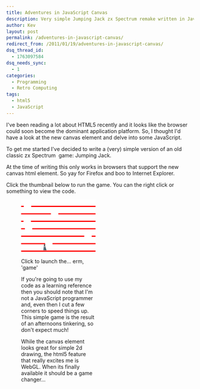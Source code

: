 ```yaml
---
title: Adventures in JavaScript Canvas
description: Very simple Jumping Jack zx Spectrum remake written in JavaScript. Written as a programming learning exercise.
author: Kev
layout: post
permalink: /adventures-in-javascript-canvas/
redirect_from: /2011/01/19/adventures-in-javascript-canvas/
dsq_thread_id:
  - 1763097584
dsq_needs_sync:
  - 1
categories:
  - Programming
  - Retro Computing
tags:
  - html5
  - JavaScript
---
```

I've been reading a lot about HTML5 recently and it looks like the browser could soon become the dominant application platform. So, I thought I'd have a look at the new canvas element and delve into some JavaScript.

To get me started I've decided to write a (very) simple version of an old classic zx Spectrum  game: Jumping Jack.

At the time of writing this only works in browsers that support the new canvas html element. So yay for Firefox and boo to Internet Explorer.

Click the thumbnail below to run the game. You can the right click or something to view the code.<figure id="attachment_29" style="width: 200px;" class="wp-caption alignnone">

<a href="/JumpingJack" target="_self"><img class="size-full wp-image-29" src="/images/jj-thumbnail.png" alt="An experiment in html5 canvas" width="200" height="140" /></a>

Click to launch the... erm, 'game' 

If you're going to use my code as a learning reference then you should note that I'm not a JavaScript programmer and, even then I cut a few corners to speed things up. This simple game is the result of an afternoons tinkering, so don't expect much!

While the canvas element looks great for simple 2d drawing, the html5 feature that really excites me is WebGL. When its finally available it should be a game changer&#8230;
